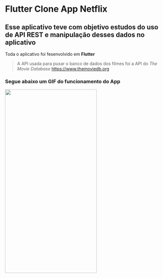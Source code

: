 # Flutter Clone App Netflix

## Esse aplicativo teve com objetivo estudos do uso de API REST e manipulação desses dados no aplicativo

Toda o aplicativo foi fesenvolvido em **Flutter**

> A API usada para puxar o banco de dados dos filmes foi a API do *The Movie Database*
> https://www.themoviedb.org

### Segue abaixo um GIF do funcionamento do App
<img src="https://github.com/GabriPalmyro/netflix_clone_api_rest/blob/master/gifs/gif_app.gif" width="300" height="600" />
